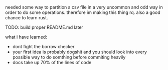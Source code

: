 needed some way to partition a csv file in a very uncommon and odd way in order to do some operations.
therefore im making this thing rq.
also a good chance to learn rust.

TODO:
build proper README.md later


what i have learned:
- dont fight the borrow checker
- your first idea is probably dogshit and you should look into every possible way to do somthing before commiting heavily
- docs take up 70% of the lines of code
